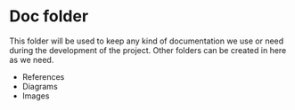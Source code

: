 # Doc folder

This folder will be used to keep any kind of documentation we use or need during the development
of the project. Other folders can be created in here as we need.

 * References
 * Diagrams
 * Images
 